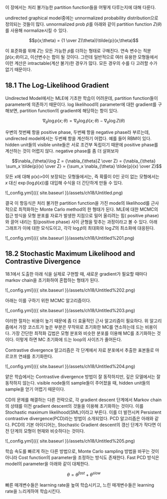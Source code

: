  이 장에서는 처리 불가능한 partition function들을 어떻게 다루는지에 대해 다룬다. 

undirected graphical model중에는 unnormalized probability distribution으로 정의되는 것들이 많다. unnormalized prob $\tilde{p}$를 아래와 같이 partition function $Z(\theta)$를 사용해 normalize시킬 수 있다. 

$$p(x;\theta) = {1 \over Z(\theta)}\tilde{p}(x;\theta)$$

이 표준화를 위해 $Z$는 모든 가능한 $\tilde{p}$를 더하는 형태로 구해진다. 연속 변수는 적분 $\int \tilde{p}(x;\theta)$이고, 이산변수는 합이 될 것이다. 그런데 일반적으로 여러 유용한 모형들에서 이런 계산은 intractable(계산 불가)한 경우가 많다. 모든 경우의 수를 다 고려할 수가 없기 때문이다.

## 18.1 The Log-Likelihood Gradient

Undirected Model에서는 MLE에 기초한 학습이 어려운데, partition function들이 parameter에 의존하기 때문이다. log likelihood의 parameter에 대한 gradient를 구해보면, partition function의 gradient에 해당하는 항이 있다. 

$$\nabla_{\theta}\log p(x;\theta) = \nabla_{\theta}\log \tilde{p}(x;\theta) - \nabla_{\theta}\log Z(\theta)$$

우변의 첫번째 항을 positive phase, 두번째 항을 negative phase라 부르는데, undirected model에서는 두번째 항을 계산하기 어렵다. 예를 들어 RBM이 있다. hidden unit들의 visible unite들은 서로 조건부 독립이기 때문에 positive phase를 계산하는 것이 어렵지 않다. negative phase를 좀 더 살펴보자

$$\nabla_{\theta}\log Z = {\nabla_{\theta}Z \over Z} = {\nabla_{\theta} \sum_x \tilde{p}(x) \over Z} = {\sum_x \nabla_{\theta} \tilde{p}(x) \over Z}$$

모든 x에 대해 p(x)>0이 보장되는 모형들에서는, 즉 확률이 0인 곳이 없는 모형에서는 $x$ 대신 $\exp ( \log \tilde{p}(x))$를 대입해 수식을 더 간단하게 만들 수 있다. 

![_config.yml]({{ site.baseurl }}/assets/ch18/Untitled.png)

결국 이 항등식은 처리 불가한 partition function을 가진 mode의 likelihood를 근사적으로 최적화하는 Monte Carlo method의 한 형태가 된다. MLE에 대한 MCMC의 접근 방식을 모형 분포를 자료가 발생한 지점으로 밀어 올리려는 힘( positive phase)와 끌어 내리는 힘(positive phase) 사이 균형을 맞추는 과정이라고 볼 수 있다. 아래 그래프가 이에 대한 모식도이고, 각각 $\log \tilde{p}$의 최대화와 $\log Z$의 최소화에 대응된다. 

![_config.yml]({{ site.baseurl }}/assets/ch18/Untitled%201.png)

## 18.2 Stochastic Maximum Likelihood and Contrastive Divergence

18.1에서 도출한 아래 식을 실제로 구현할 때, 새로운 gradient가 필요할 때마다 markov chain을 초기화하여 혼합하는 형태가 된다. 

![_config.yml]({{ site.baseurl }}/assets/ch18/Untitled%202.png)

아래는 이를 구하기 위한 MCMC 알고리즘이다. 

![_config.yml]({{ site.baseurl }}/assets/ch18/Untitled%203.png)

이러한 절차는 비용이 높기 때문에 좀 더 효율적인 근사 알고리즘이 필요하다. 위 알고리즘에서 가장 코스트가 높은 부분은 무작위로 초기화한 MC를 연소하는데 드는 비용이다. 가장 간단한 최적화 깁법은 모형 분포와 비슷한 분포를 이용해 MC를 초기화하는 것이다. 이렇게 하면 MC 초기화에 드는 loop의 사이즈가 줄어든다. 

Contrastive divergence 알고리즘은 각 단계에서 자료 분포에서 추출한 표본들로 마르코프 연쇄를 초기화한다. 

![_config.yml]({{ site.baseurl }}/assets/ch18/Untitled%204.png)

얕은 학습에서는 Contrastive divergence 방법이 잘 동작하지만, 깊은 모델에서는 잘 동작하지 않는다. visible node들의 sample들이 주어졌을 때, hidden unit들의 sample을 얻기 어렵기 때문이다. 

CD의 문제를 해결하는 다른 전략으로, 각 gradient descent 단계에서 Markov chain의 상태를 이전 gradient descent의 것들을 이용해 초기화하는 것이다. 이를 Stochastic maximum likelihood(SML)이라고 부른다. 이를 더 발전시켜 Persistent contrastive divergence(PCD)라는 방법이 소개되었다. PCD 알고리즘은 아래와 같다. PCD의 기본 아이디어는, Stochastic Gradient descent의 갱신 단계가 작다면 이전 단계의 모형이 현재와 비슷하다는 것이다. 

![_config.yml]({{ site.baseurl }}/assets/ch18/Untitled%205.png)

학습 속도를 빠르게 하는 다른 방법으로, Monte Carlo sampling 방법을 바꾸는 것이 아니라 Cost function의 parameter을 조정하는 방식도 존재한다. Fast PCD 방식은 model의 parameter을 아래와 같이 대체한다. 

$$\theta = \theta^{fast} + \theta^{slow}$$

빠른 매개변수들은 learning rate을 높여 학습시키고, 느린 매개변수들은 learning rate을 느리게하여 학습시킨다.